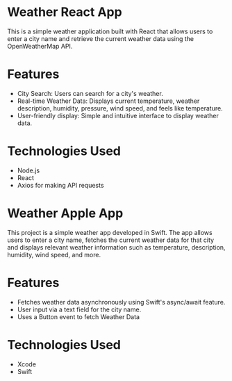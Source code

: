 # Weather React App 
   
This is a simple weather application built with React that allows users to enter a city name and retrieve the current weather data using the OpenWeatherMap API.

# Features

- City Search: Users can search for a city's weather.
- Real-time Weather Data: Displays current temperature, weather description, humidity, pressure, wind speed, and feels like temperature.
- User-friendly display: Simple and intuitive interface to display weather data.

# Technologies Used
- Node.js 
- React
- Axios for making API requests

# Weather Apple App

This project is a simple weather app developed in Swift. The app allows users to enter a city name, fetches the current weather data for that city and displays relevant weather information such as temperature, description, humidity, wind speed, and more.

# Features
- Fetches weather data asynchronously using Swift's async/await feature.
- User input via a text field for the city name.
- Uses a Button event to fetch Weather Data 

# Technologies Used
- Xcode
- Swift
